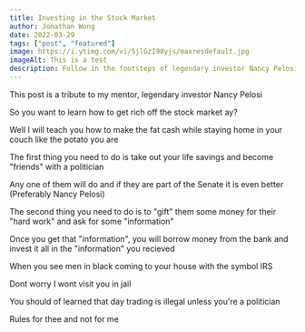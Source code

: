 ```yaml
---
title: Investing in the Stock Market
author: Jonathan Wong
date: 2022-03-29
tags: ["post", "featured"]
image: https://i.ytimg.com/vi/5jlGzI98yjs/maxresdefault.jpg
imageAlt: This is a test
description: Follow in the footsteps of legendary investor Nancy Pelosi
---
```

This post is a tribute to my mentor, legendary investor Nancy Pelosi

So you want to learn how to get rich off the stock market ay?

Well I will teach you how to make the fat cash while staying home in your couch like the potato you are

The first thing you need to do is take out your life savings and become "friends" with a politician

Any one of them will do and if they are part of the Senate it is even better (Preferably Nancy Pelosi)

The second thing you need to do is to "gift" them some money for their "hard work" and ask for some "information"

Once you get that "information", you will borrow money from the bank and invest it all in the "information" you recieved

When you see men in black coming to your house with the symbol IRS

Dont worry I wont visit you in jail

You should of learned that day trading is illegal unless you're a politician

Rules for thee and not for me
